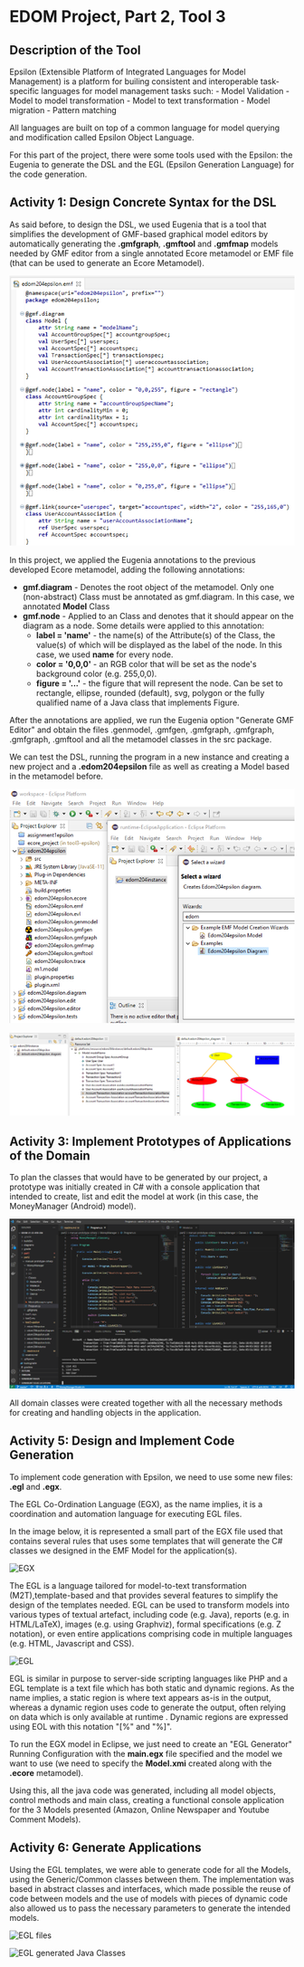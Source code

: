 # EDOM Project, Part 2, Tool 3

## Description of the Tool

Epsilon (Extensible Platform of Integrated Languages for Model Management) is a platform for builing consistent and interoperable task-specific languages for model management tasks such:
    - Model Validation
    - Model to model transformation
    - Model to text transformation
    - Model migration
    - Pattern matching

All languages are built on top of a common language for model querying and modification called Epsilon Object Language.

For this part of the project, there were some tools used with the Epsilon: the Eugenia to generate the DSL and the EGL (Epsilon Generation Language) for the code generation.

## Activity 1: Design Concrete Syntax for the DSL

As said before, to design the DSL, we used Eugenia that is a tool that simplifies the development of GMF-based graphical model editors by automatically generating the **.gmfgraph**, **.gmftool** and **.gmfmap** models needed by GMF editor from a single annotated Ecore metamodel or EMF file (that can be used to generate an Ecore Metamodel).

![eugeniaAnnotations](../../diagrams/tool3-epsilon/part2/1_gmf_annotation.png)

In this project, we applied the Eugenia annotations to the previous developed Ecore metamodel, adding the following annotations:

* **gmf.diagram** - Denotes the root object of the metamodel. Only one (non-abstract) Class must be annotated as gmf.diagram. In this case, we annotated **Model** Class
* **gmf.node** - Applied to an Class and denotes that it should appear on the diagram as a node. Some details were applied to this annotation:
    * **label = 'name'** - the name(s) of the Attribute(s) of the Class, the value(s) of which will be displayed as the label of the node. In this case, we used **name** for every node.
    * **color = '0,0,0'** -  an RGB color that will be set as the node's background color (e.g. 255,0,0).
    * **figure = '...'** -  the figure that will represent the node. Can be set to rectangle, ellipse, rounded (default), svg, polygon or the fully qualified name of a Java class that implements Figure.

After the annotations are applied, we run the Eugenia option "Generate GMF Editor" and obtain the files .genmodel, .gmfgen, .gmfgraph, .gmfgraph, .gmfgraph, .gmftool and all the metamodel classes in the src package.

We can test the DSL, running the program in a new instance and creating a new project and a **.edom204epsilon** file as well as creating a Model based in the metamodel before.

![newInstance](../../diagrams/tool3-epsilon/part2/3_create_diagram_new_instance.png)

![eugeniaAnnotations](../../diagrams/tool3-epsilon/part2/2_new_diagram.png)

## Activity 3: Implement Prototypes of Applications of the Domain

To plan the classes that would have to be generated by our project, a prototype was initially created in C# with a console application that intended to create, list and edit the model at work (in this case, the MoneyManager (Android) model).

![prototype](../../diagrams/tool3-epsilon/part2/5_prototype_build.png)

All domain classes were created together with all the necessary methods for creating and handling objects in the application.

## Activity 5: Design and Implement Code Generation

To implement code generation with Epsilon, we need to use some new files: **.egl** and **.egx**.

The EGL Co-Ordination Language (EGX), as the name implies, it is a coordination and automation language for executing EGL files.

In the image below, it is represented a small part of the EGX file used that contains several rules that uses some templates that will generate the C# classes we designed in the EMF Model for the application(s).

![EGX](../../diagrams/tool3-epsilon/part2/egxMainExample.png)

The EGL is a language tailored for model-to-text transformation (M2T),template-based and that provides several features to simplify the design of the templates needed. EGL can be used to transform models into various types of textual artefact, including code (e.g. Java), reports (e.g. in HTML/LaTeX), images (e.g. using Graphviz), formal specifications (e.g. Z notation), or even entire applications comprising code in multiple languages (e.g. HTML, Javascript and CSS).

![EGL](../../diagrams/tool3-epsilon/part2/eglTemplateExample.png)


EGL is similar in purpose to server-side scripting languages like PHP and a EGL template is a text file which has both static and dynamic regions. As the name implies, a static region is where text appears as-is in the output, whereas a dynamic region uses code to generate the output, often relying on data which is only available at runtime . Dynamic regions are expressed using EOL with this notation "[%" and "%]".

To run the EGX model in Eclipse, we just need to create an "EGL Generator" Running Configuration with the **main.egx** file specified and the model we want to use (we need to specify the **Model.xmi** created along with the **.ecore** metamodel). 

Using this, all the java code was generated, including all model objects, control methods and main class, creating a functional console application for the 3 Models presented (Amazon, Online Newspaper and Youtube Comment Models).

## Activity 6: Generate Applications

Using the EGL templates, we were able to generate code for all the Models, using the Generic/Common classes between them. The implementation was based in abstract classes and interfaces, which made possible the reuse of code between models and the use of models with pieces of dynamic code also allowed us to pass the necessary parameters to generate the intended models.

![EGL files](../../diagrams/tool3-epsilon/part2/eglFiles.png)

![EGL generated Java Classes](../../diagrams/tool3-epsilon/part2/generatedClasses.png)